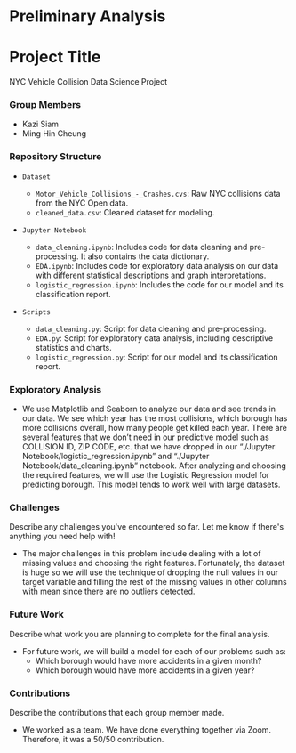 # Preliminary Analysis

# Project Title
NYC Vehicle Collision Data Science Project

### Group Members
- Kazi Siam
- Ming Hin Cheung

### Repository Structure
- `Dataset`
  - `Motor_Vehicle_Collisions_-_Crashes.cvs`: Raw NYC collisions data from the NYC Open data.
  - `cleaned_data.csv`: Cleaned dataset for modeling.

- `Jupyter Notebook` 
  - `data_cleaning.ipynb`: Includes code for data cleaning and pre-processing. It also contains the data dictionary. 
  - `EDA.ipynb`: Includes code for exploratory data analysis on our data with different statistical descriptions and graph interpretations.
  - `logistic_regression.ipynb`: Includes the code for our model and its classification report.

- `Scripts`
  - `data_cleaning.py`: Script for data cleaning and pre-processing.
  - `EDA.py`: Script for exploratory data analysis, including descriptive statistics and charts.
  - `logistic_regression.py`: Script for our model and its classification report.

### Exploratory Analysis
- We use Matplotlib and Seaborn to analyze our data and see trends in our data. We see which year has the most collisions, which borough has more collisions overall, how many people get killed each year. There are several features that we don’t need in our predictive model such as COLLISION ID, ZIP CODE, etc. that we have dropped in our “./Jupyter Notebook/logistic_regression.ipynb” and “./Jupyter Notebook/data_cleaning.ipynb” notebook. After analyzing and choosing the required features, we will use the Logistic Regression model for predicting borough. This model tends to work well with large datasets.

### Challenges
Describe any challenges you've encountered so far. Let me know if there's anything you need help with!

- The major challenges in this problem include dealing with a lot of missing values and choosing the right features. Fortunately, the dataset is huge so we will use the technique of dropping the null values in our target variable and filling the rest of the missing values in other columns with mean since there are no outliers detected.

### Future Work
Describe what work you are planning to complete for the final analysis.

- For future work, we will build a model for each of our problems such as:
  - Which borough would have more accidents in a given month?
  - Which borough would have more accidents in a given year?

### Contributions
Describe the contributions that each group member made.

- We worked as a team. We have done everything together via Zoom. Therefore, it was a 50/50 contribution.
